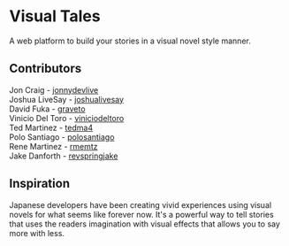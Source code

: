 # Visual Tales
A web platform to build your stories in a visual novel style manner.

## Contributors
Jon Craig - [jonnydevlive](https://github.com/jonnydevlive)  
Joshua LiveSay - [joshualivesay](https://github.com/joshualivesay)  
David Fuka - [graveto](https://github.com/graveto)  
Vinicio Del Toro - [viniciodeltoro](https://github.com/viniciodeltoro)  
Ted Martinez - [tedma4](https://github.com/tedma4)  
Polo Santiago - [polosantiago](https://github.com/polosantiago)  
Rene Martinez - [rmemtz](https://github.com/rmemtz)  
Jake Danforth - [revspringjake](https://github.com/revspringjake)  

## Inspiration
Japanese developers have been creating vivid experiences using visual novels for what seems like forever now. It's a powerful way to tell stories that uses the readers imagination with visual effects that allows you to say more with less.